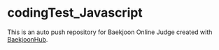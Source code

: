 # codingTest_Javascript
This is an auto push repository for Baekjoon Online Judge created with [BaekjoonHub](https://github.com/BaekjoonHub/BaekjoonHub).
